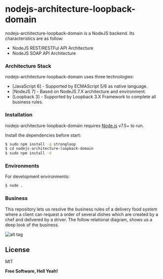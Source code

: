 # nodejs-architecture-loopback-domain

nodejs-architecture-loopback-domain is a NodeJS backend. Its characteristics are as follow:

  - NodeJS REST/RESTFul API Architecture
  - NodeJS SOAP API Architecture

### Architecture Stack

nodejs-architecture-loopback-domain uses three technologies:

* [JavaScript 6] - Supported by ECMAScript 5/6 as native language.
* [NodeJS 7] - Based on NodeJS 7.X architecture and environment.
* [Loopback 3] - Supported by Loopback 3.X Framework to complete all business rules.

### Installation

nodejs-architecture-loopback-domain requires [Node.js](https://nodejs.org/) v7.5+ to run.

Install the dependencies before start:

```sh
$ sudo npm install -g strongloop
$ cd nodejs-architecture-loopback-domain
$ sudo npm install -d
```

### Environments

For development environments:

```sh
$ node .
```

### Business

This repository lets us resolve the business rules of a delivery food system
where a client can request a order of several dishes which are created by a
chef and delivered by a driver. The follow relational diagram, shows us a deep
look of the business.

![alt tag](https://raw.githubusercontent.com/rpinaa/nodejs-architecture-loopback-domain/master/er-scheme.png)

License
----

MIT

**Free Software, Hell Yeah!**
